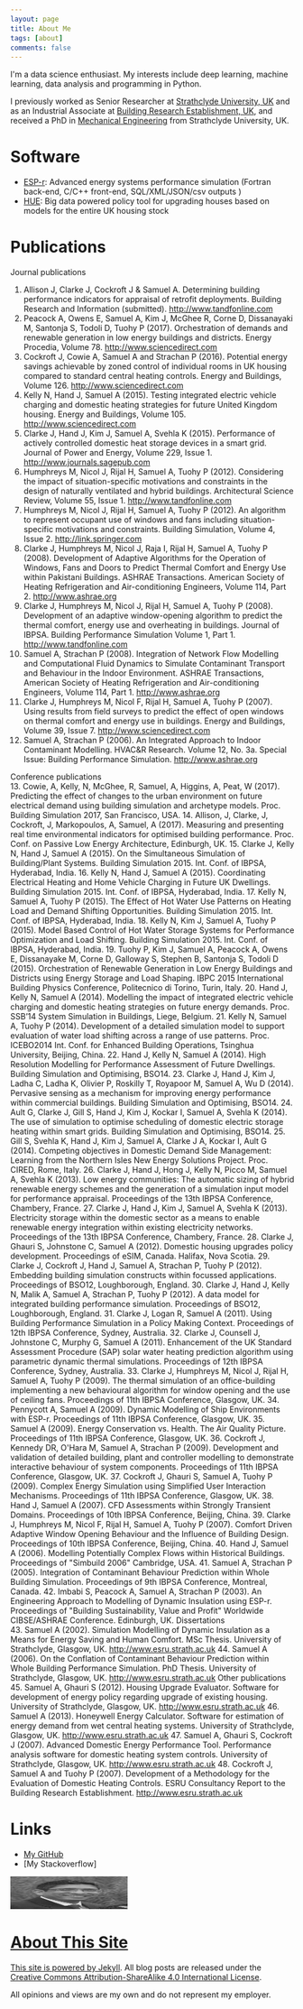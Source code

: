 ```yaml
---
layout: page
title: About Me
tags: [about]
comments: false
---
```


I'm a data science enthusiast. My interests include deep learning, machine learning, data analysis and programming in Python.

I previously worked as Senior Researcher at [Strathclyde University, UK](https://www.strath.ac.uk/) and as an Industrial Associate at [Building Research Establishment, UK](https://www.bregroup.com/), and received a PhD in [Mechanical Engineering](https://www.strath.ac.uk/research/energysystemsresearchunit/) from Strathclyde University, UK.

Software
============

* [ESP-r](http://www.esru.strath.ac.uk/applications/esp-r/): Advanced energy systems performance simulation  (Fortran back-end, C/C++ front-end, SQL/XML/JSON/csv outputs )
* [HUE](http://www.esru.strath.ac.uk/applications/hue/): Big data powered policy tool for upgrading houses based on models for the entire UK housing stock

Publications
============

Journal publications  
1. Allison J, Clarke J, Cockroft J & Samuel A. Determining building performance indicators for appraisal of retrofit deployments. Building Research and Information (submitted). http://www.tandfonline.com
2. Peacock A, Owens E, Samuel A, Kim J, McGhee R, Corne D, Dissanayaki M, Santonja S, Todoli D, Tuohy P (2017). Orchestration of demands and renewable generation in low energy buildings and districts. Energy Procedia, Volume 78. http://www.sciencedirect.com
3. Cockroft J, Cowie A, Samuel A and Strachan P (2016). Potential energy savings achievable by zoned control of individual rooms in UK housing compared to standard central heating controls. Energy and Buildings, Volume 126. http://www.sciencedirect.com
4. Kelly N, Hand J, Samuel A (2015). Testing integrated electric vehicle charging and domestic heating strategies for future United Kingdom housing. Energy and Buildings, Volume 105. http://www.sciencedirect.com
5. Clarke J, Hand J, Kim J, Samuel A, Svehla K (2015). Performance of actively controlled domestic heat storage devices in a smart grid. Journal of Power and Energy, Volume 229, Issue 1. http://www.journals.sagepub.com
6. Humphreys M, Nicol J, Rijal H, Samuel A, Tuohy P (2012). Considering the impact of situation-specific motivations and constraints in the design of naturally ventilated and hybrid buildings. Architectural Science Review, Volume 55, Issue 1. http://www.tandfonline.com
7. Humphreys M, Nicol J, Rijal H, Samuel A, Tuohy P (2012). An algorithm to represent occupant use of windows and fans including situation-specific motivations and constraints. Building Simulation, Volume 4, Issue 2. http://link.springer.com
8. Clarke J, Humphreys M, Nicol J, Raja I, Rijal H, Samuel A, Tuohy P (2008). Development of Adaptive Algorithms for the Operation of Windows, Fans and Doors to Predict Thermal Comfort and Energy Use within Pakistani Buildings. ASHRAE Transactions. American Society of Heating Refrigeration and Air-conditioning Engineers, Volume 114, Part 2. http://www.ashrae.org
9. Clarke J, Humphreys M, Nicol J, Rijal H, Samuel A, Tuohy P (2008). Development of an adaptive window-opening algorithm to predict the thermal comfort, energy use and overheating in buildings. Journal of IBPSA. Building Performance Simulation Volume 1, Part 1. http://www.tandfonline.com
10. Samuel A, Strachan P (2008). Integration of Network Flow Modelling and Computational Fluid Dynamics to Simulate Contaminant Transport and Behaviour in the Indoor Environment. ASHRAE Transactions, American Society of Heating Refrigeration and Air-conditioning Engineers, Volume 114, Part 1. http://www.ashrae.org
11. Clarke J, Humphreys M, Nicol F, Rijal H, Samuel A, Tuohy P (2007). Using results from field surveys to predict the effect of open windows on thermal comfort and energy use in buildings. Energy and Buildings, Volume 39, Issue 7. http://www.sciencedirect.com
12. Samuel A, Strachan P (2006). An Integrated Approach to Indoor Contaminant Modelling. HVAC&R Research. Volume 12, No. 3a. Special Issue: Building Performance Simulation. http://www.ashrae.org

Conference publications  
13. Cowie, A, Kelly, N, McGhee, R, Samuel, A, Higgins, A, Peat, W (2017). Predicting the effect of changes to the urban environment on future electrical demand using building simulation and archetype models. Proc. Building Simulation 2017, San Francisco, USA.
14. Allison, J, Clarke, J, Cockroft, J, Markopoulos, A, Samuel, A (2017). Measuring and presenting real time environmental indicators for optimised building performance. Proc. Conf. on Passive Low Energy Architecture, Edinburgh, UK.
15. Clarke J, Kelly N, Hand J, Samuel A (2015). On the Simultaneous Simulation of Building/Plant Systems. Building Simulation 2015. Int. Conf. of IBPSA, Hyderabad, India.
16. Kelly N, Hand J, Samuel A (2015). Coordinating Electrical Heating and Home Vehicle Charging in Future UK Dwellings.  Building Simulation 2015. Int. Conf. of IBPSA, Hyderabad, India.
17. Kelly N, Samuel A, Tuohy P (2015). The Effect of Hot Water Use Patterns on Heating Load and Demand Shifting Opportunities.  Building Simulation 2015. Int. Conf. of IBPSA, Hyderabad, India.
18. Kelly N, Kim J, Samuel A, Tuohy P (2015). Model Based Control of Hot Water Storage Systems for Performance Optimization and Load Shifting.  Building Simulation 2015. Int. Conf. of IBPSA, Hyderabad, India.
19. Tuohy P, Kim J, Samuel A, Peacock A, Owens E, Dissanayake M, Corne D, Galloway S, Stephen B, Santonja S, Todoli D (2015). Orchestration of Renewable Generation in Low Energy Buildings and Districts using Energy Storage and Load Shaping. IBPC 2015 International Building Physics Conference, Politecnico di Torino, Turin, Italy.
20. Hand J, Kelly N, Samuel A (2014). Modelling the impact of integrated electric vehicle charging and domestic heating strategies on future energy demands. Proc. SSB’14 System Simulation in Buildings, Liege, Belgium.
21. Kelly N, Samuel A, Tuohy P (2014). Development of a detailed simulation model to support evaluation of water load shifting across a range of use patterns. Proc. ICEBO2014 Int. Conf. for Enhanced Building Operations, Tsinghua University, Beijing, China.
22. Hand J, Kelly N, Samuel A (2014). High Resolution Modelling for Performance Assessment of Future Dwellings. Building Simulation and Optimising, BSO14.
23. Clarke J, Hand J, Kim J, Ladha C, Ladha K, Olivier P, Roskilly T, Royapoor M, Samuel A, Wu D (2014). Pervasive sensing as a mechanism for improving energy performance within commercial buildings. Building Simulation and Optimising, BSO14.
24. Ault G, Clarke J, Gill S, Hand J, Kim J, Kockar I, Samuel A, Svehla K (2014). The use of simulation to optimise scheduling of domestic electric storage heating within smart grids. Building Simulation and Optimising, BSO14.
25. Gill S, Svehla K, Hand J, Kim J, Samuel A, Clarke J A, Kockar I, Ault G (2014). Competing objectives in Domestic Demand Side Management: Learning from the Northern Isles New Energy Solutions Project. Proc. CIRED, Rome, Italy.
26. Clarke J, Hand J, Hong J, Kelly N, Picco M, Samuel A, Svehla K (2013). Low energy communities: The automatic sizing of hybrid renewable energy schemes and the generation of a simulation input model for performance appraisal. Proceedings of the 13th IBPSA Conference, Chambery, France.
27. Clarke J, Hand J, Kim J, Samuel A, Svehla K (2013). Electricity storage within the domestic sector as a means to enable renewable energy integration within existing electricity networks. Proceedings of the 13th IBPSA Conference, Chambery, France.
28. Clarke J, Ghauri S, Johnstone C, Samuel A (2012). Domestic housing upgrades policy development. Proceedings of eSIM, Canada. Halifax, Nova Scotia.
29. Clarke J, Cockroft J, Hand J, Samuel A, Strachan P, Tuohy P (2012). Embedding building simulation constructs within focussed applications. Proceedings of BSO12, Loughborough, England.
30. Clarke J, Hand J, Kelly N, Malik A, Samuel A, Strachan P, Tuohy P (2012). A data model for integrated building performance simulation. Proceedings of BSO12, Loughborough, England.
31. Clarke J, Logan R, Samuel A (2011). Using Building Performance Simulation in a Policy Making Context. Proceedings of 12th IBPSA Conference, Sydney, Australia.
32. Clarke J, Counsell J, Johnstone C, Murphy G, Samuel A (2011). Enhancement of the UK Standard Assessment Procedure (SAP) solar water heating prediction algorithm using parametric dynamic thermal simulations. Proceedings of 12th IBPSA Conference, Sydney, Australia.
33. Clarke J, Humphreys M, Nicol J, Rijal H, Samuel A, Tuohy P (2009). The thermal simulation of an office-building implementing a new behavioural algorithm for window opening and the use of ceiling fans. Proceedings of 11th IBPSA Conference, Glasgow, UK.
34. Pennycott A, Samuel A (2009). Dynamic Modelling of Ship Environments with ESP-r. Proceedings of 11th IBPSA Conference, Glasgow, UK.
35. Samuel A (2009). Energy Conservation vs. Health. The Air Quality Picture. Proceedings of 11th IBPSA Conference, Glasgow, UK.
36. Cockroft J, Kennedy DR, O'Hara M, Samuel A, Strachan P (2009). Development and validation of detailed building, plant and controller modelling to demonstrate interactive behaviour of system components. Proceedings of 11th IBPSA Conference, Glasgow, UK.
37. Cockroft J, Ghauri S, Samuel A, Tuohy P (2009). Complex Energy Simulation using Simplified User Interaction Mechanisms. Proceedings of 11th IBPSA Conference, Glasgow, UK.
38. Hand J, Samuel A (2007). CFD Assessments within Strongly Transient Domains. Proceedings of 10th IBPSA Conference, Beijing, China.
39. Clarke J, Humphreys M, Nicol F, Rijal H, Samuel A, Tuohy P (2007). Comfort Driven Adaptive Window Opening Behaviour and the Influence of Building Design. Proceedings of 10th IBPSA Conference, Beijing, China.
40. Hand J, Samuel A (2006). Modelling Potentially Complex Flows within Historical Buildings. Proceedings of "Simbuild 2006" Cambridge, USA.
41. Samuel A, Strachan P (2005). Integration of Contaminant Behaviour Prediction within Whole Building Simulation. Proceedings of 9th IBPSA Conference, Montreal, Canada.
42. Imbabi S, Peacock A, Samuel A, Strachan P (2003). An Engineering Approach to Modelling of Dynamic Insulation using ESP-r. Proceedings of "Building Sustainability, Value and Profit" Worldwide CIBSE/ASHRAE Conference. Edinburgh, UK.
Dissertations  
43. Samuel A (2002). Simulation Modelling of Dynamic Insulation as a Means for Energy Saving and Human Comfort. MSc Thesis. University of Strathclyde, Glasgow, UK. http://www.esru.strath.ac.uk
44. Samuel A (2006). On the Conflation of Contaminant Behaviour Prediction within Whole Building Performance Simulation. PhD Thesis. University of Strathclyde, Glasgow, UK. http://www.esru.strath.ac.uk
Other publications  
45. Samuel A, Ghauri S (2012). Housing Upgrade Evaluator. Software for development of energy policy regarding upgrade of existing housing. University of Strathclyde, Glasgow, UK. http://www.esru.strath.ac.uk
46. Samuel A (2013). Honeywell Energy Calculator. Software for estimation of energy demand from wet central heating systems. University of Strathclyde, Glasgow, UK. http://www.esru.strath.ac.uk
47. Samuel A, Ghauri S, Cockroft J (2007). Advanced Domestic Energy Performance Tool. Performance analysis software for domestic heating system controls. University of Strathclyde, Glasgow, UK. http://www.esru.strath.ac.uk
48. Cockroft J, Samuel A and Tuohy P (2007). Development of a Methodology for the Evaluation of Domestic Heating Controls. ESRU Consultancy Report to the Building Research Establishment. http://www.esru.strath.ac.uk

Links
=====

* [My GitHub](https://github.com/aizaz-samuel)
* [My Stackoverflow]<a href="https://stackoverflow.com/users/13591395/aizazsamuel">
<img src="../images/aizazsamuel_BnW.jpg" width="208" height="58" alt="Aizaz Samuel's Stack Overflow profile" title="Stack Overflow profile for AIzaz Samuel">

About This Site
=========

This site is powered by [Jekyll](http://jekyllrb.com/). All blog posts are released under the [Creative Commons Attribution-ShareAlike 4.0 International License](http://creativecommons.org/licenses/by-sa/4.0/).

All opinions and views are my own and do not represent my employer.
